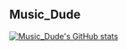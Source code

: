 ## Music_Dude
[![Music_Dude's GitHub stats](https://github-readme-stats.vercel.app/api?username=Music-Dude&count_private=true&show_icons=true&hide_title=true&include_all_commits=true&theme=cobalt)](https://github.com/anuraghazra/github-readme-stats)
